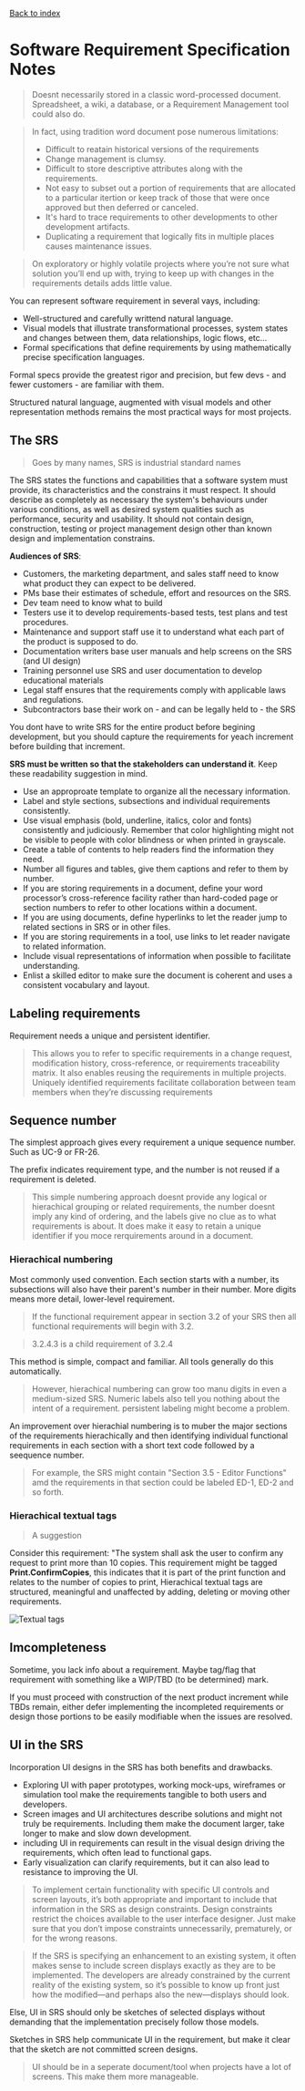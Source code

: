 [Back to index](../req_eng_index.md)

# Software Requirement Specification Notes

> Doesnt necessarily stored in a classic word-processed document. Spreadsheet, a wiki, a database, or a Requirement Management tool could also do.

> In fact, using tradition word document pose numerous limitations:
>
> - Difficult to reatain historical versions of the requirements
> - Change management is clumsy.
> - Difficult to store descriptive attributes along with the requirements.
> - Not easy to subset out a portion of requirements that are allocated to a particular itertion or keep track of those that were once approved but then deferred or canceled.
> - It's hard to trace requirements to other developments to other development artifacts.
> - Duplicating a requirement that logically fits in multiple places causes maintenance issues.

> On exploratory or highly volatile projects where you’re not sure what solution you’ll end up with, trying to keep up with changes in the requirements details adds little value.

You can represent software requirement in several vays, including:

- Well-structured and carefully writtend natural language.
- Visual models that illustrate transformational processes, system states and changes between them, data relationships, logic flows, etc...
- Formal specifications that define requirements by using mathematically precise specification languages.

Formal specs provide the greatest rigor and precision, but few devs - and fewer customers - are familiar with them.

Structured natural language, augmented with visual models and other representation methods remains the most practical ways for most projects.

## The SRS

> Goes by many names, SRS is industrial standard names

The SRS states the functions and capabilities that a software system must provide, its characteristics and the constrains it must respect. It should describe as completely as necessary the system's behaviours under various conditions, as well as desired system qualities such as performance, security and usability. It should not contain design, construction, testing or project management design other than known design and implementation constrains.

**Audiences of SRS**:

- Customers, the marketing department, and sales staff need to know what product they can expect to be delivered.
- PMs base their estimates of schedule, effort and resources on the SRS.
- Dev team need to know what to build
- Testers use it to develop requirements-based tests, test plans and test procedures.
- Maintenance and support staff use it to understand what each part of the product is supposed to do.
- Documentation writers base user manuals and help screens on the SRS (and UI design)
- Training personnel use SRS and user documentation to develop educational materials
- Legal staff ensures that the requirements comply with applicable laws and regulations.
- Subcontractors base their work on - and can be legally held to - the SRS

You dont have to write SRS for the entire product before begining development, but you should capture the requirements for yeach increment before building that increment.

**SRS must be written so that the stakeholders can understand it**. Keep these readability suggestion in mind.

- Use an approproate template to organize all the necessary information.
- Label and style sections, subsections and individual requirements consistently.
- Use visual emphasis (bold, underline, italics, color and fonts) consistently and judiciously. Remember that color highlighting might not be visible to people with color blindness or when printed in grayscale.
- Create a table of contents to help readers find the information they need.
- Number all figures and tables, give them captions and refer to them by number.
- If you are storing requirements in a document, define your word processor’s cross-reference facility rather than hard-coded page or section numbers to refer to other locations within a document.
- If you are using documents, define hyperlinks to let the reader jump to related sections in SRS or in other files.
- If you are storing requirements in a tool, use links to let reader navigate to related information.
- Include visual representations of information when possible to facilitate understanding.
- Enlist a skilled editor to make sure the document is coherent and uses a consistent vocabulary and layout.

## Labeling requirements

Requirement needs a unique and persistent identifier.

> This allows you to refer to specific requirements in a change request, modification history, cross-reference, or requirements traceability matrix. It also enables reusing the requirements in multiple projects. Uniquely identified requirements facilitate collaboration between team members when they’re discussing requirements

## Sequence number

The simplest approach gives every requirement a unique sequence number. Such as UC-9 or FR-26.

The prefix indicates requirement type, and the number is not reused if a requirement is deleted.

> This simple numbering approach doesnt provide any logical or hierachical grouping or related requirements, the number doesnt imply any kind of ordering, and the labels give no clue as to what requirements is about. It does make it easy to retain a unique identifier if you moce rerquirements around in a document.

### Hierachical numbering

Most commonly used convention. Each section starts with a number, its subsections will also have their parent's number in their number.
More digits means more detail, lower-level requirement.

> If the functional requirement appear in section 3.2 of your SRS then all functional requirements will begin with 3.2.

> 3.2.4.3 is a child requirement of 3.2.4

This method is simple, compact and familiar. All tools generally do this automatically.

> However, hierachical numbering can grow too manu digits in even a medium-sized SRS. Numeric labels also tell you nothing about the intent of a requirement. persistent labeling might become a problem.

An improvement over hierachial numbering is to muber the major sections of the requirements hierachically and then identifying individual functional requirements in each section with a short text code followed by a seequence number.

> For example, the SRS might contain "Section 3.5 - Editor Functions" amd the requirements in that section could be labeled ED-1, ED-2 and so forth.

### Hierachical textual tags

> A suggestion

Consider this requirement: "The system shall ask the user to confirm any request to print more than 10 copies. This requirement might be tagged **Print.ConfirmCopies**, this indicates that it is part of the print function and relates to the number of copies to print, Hierachical textual tags are structured, meaningful and unaffected by adding, deleting or moving other requirements.

![Textual tags](./imgs/ContextualTag.png)

## Imcompleteness

Sometime, you lack info about a requirement. Maybe tag/flag that requirement with something like a WIP/TBD (to be determined) mark.

If you must proceed with construction of the next product increment while TBDs remain, either defer implementing the incompleted requirements or design those portions to be easily modifiable when the issues are resolved.

## UI in the SRS

Incorporation UI designs in the SRS has both benefits and drawbacks.

- Exploring UI with paper prototypes, working mock-ups, wireframes or simulation tool make the requirements tangible to both users and developers.
- Screen images and UI architectures describe solutions and might not truly be requirements. Including them make the document larger, take longer to make and slow down development.
- including UI in requirements can result in the visual design driving the requirements, which often lead to functional gaps.
- Early visualization can clarify requirements, but it can also lead to resistance to improving the UI.

> To implement certain functionality with specific UI controls and screen layouts, it’s both appropriate and important to include that information in the SRS as design constraints. Design constraints restrict the choices available to the user interface designer. Just make sure that you don’t impose constraints unnecessarily, prematurely, or for the wrong reasons.

> If the SRS is specifying an enhancement to an existing system, it often makes sense to include screen displays exactly as they are to be implemented. The developers are already constrained by the current reality of the existing system, so it’s possible to know up front just how the modified—and perhaps also the new—displays should look.

Else, UI in SRS should only be sketches of selected displays without demanding that the implementation precisely follow those models.

Sketches in SRS help communicate UI in the requirement, but make it clear that the sketch are not committed screen designs.

> UI should be in a seperate document/tool when projects have a lot of screens. This make them more manageable.
